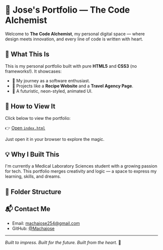 # 🌟 Jose's Portfolio — The Code Alchemist

Welcome to **The Code Alchemist**, my personal digital space — where design meets innovation, and every line of code is written with heart.

## 🚀 What This Is

This is my personal portfolio built with pure **HTML5** and **CSS3** (no frameworks!). It showcases:

- 🔹 My journey as a software enthusiast.
- 🔹 Projects like a **Recipe Website** and a **Travel Agency Page**.
- 🔹 A futuristic, neon-styled, animated UI.

## 🔧 How to View It

Click below to view the portfolio:

👉 [Open `index.html`](./index.html)

Just open it in your browser to explore the magic.

## 💡 Why I Built This

I'm currently a Medical Laboratory Sciences student with a growing passion for tech. This portfolio merges creativity and logic — a space to express my learning, skills, and dreams.

## 📁 Folder Structure


## 📬 Contact Me

- Email: [machajose254@gmail.com](mailto:machajose254@gmail.com)
- GitHub: [@Machajose](https://github.com/Machajose)

---

*Built to impress. Built for the future. Built from the heart.* 💙


